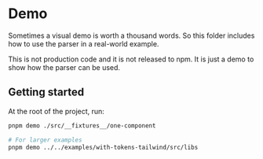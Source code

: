 # Demo

Sometimes a visual demo is worth a thousand words. So this folder includes how to use the parser in a real-world example.

This is not production code and it is not released to npm. It is just a demo to show how the parser can be used.

## Getting started

At the root of the project, run:

```bash
pnpm demo ./src/__fixtures__/one-component

# For larger examples
pnpm demo ../../examples/with-tokens-tailwind/src/libs
```

